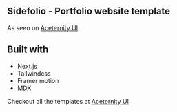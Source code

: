 ## Sidefolio - Portfolio website template

As seen on [Aceternity UI](https://ui.aceternity.com/templtes/sidefolio)

## Built with

- Next.js
- Tailwindcss
- Framer motion
- MDX

Checkout all the templates at [Aceternity UI](https://ui.aceternity.com/templates)
